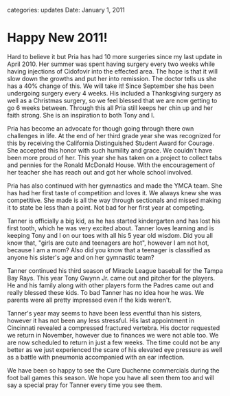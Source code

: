 categories: updates
Date: January 1, 2011

# Happy New 2011!

Hard to believe it but Pria has had 10 more surgeries since my last update in
April 2010. Her summer was spent having surgery every two weeks while having
injections of Cidofovir into the effected area. The hope is that it will slow
down the growths and put her into remission. The doctor tells us she has a 40%
change of this. We will take it! Since September she has been undergoing surgery
every 4 weeks. His included a Thanksgiving surgery as well as a Christmas
surgery, so we feel blessed that we are now getting to go 6 weeks
between. Through this all Pria still keeps her chin up and her faith strong. She
is an inspiration to both Tony and I.

Pria has become an advocate for though going through there own challenges in
life. At the end of her third grade year she was recognized for this by
receiving the California Distinguished Student Award for Courage. She accepted
this honor with such humility and grace. We couldn't have been more proud of
her. This year she has taken on a project to collect tabs and pennies for the
Ronald McDonald House. With the encouragement of her teacher she has reach out
and got her whole school involved.

Pria has also continued with her gymnastics and made the YMCA team. She has had
her first taste of competition and loves it. We always knew she was
competitive. She made is all the way through sectionals and missed making it to
state be less than a point. Not bad for her first year at competing.

Tanner is officially a big kid, as he has started kindergarten and has lost his
first tooth, which he was very excited about. Tanner loves learning and is
keeping Tony and I on our toes with all his 5 year old wisdom. Did you all know
that, "girls are cute and teenagers are hot", however I am not hot, because I am
a mom? Also did you know that a teenager is classified as anyone his sister's
age and on her gymnastic team?

Tanner continued his third season of Miracle League baseball for the Tampa Bay
Rays. This year Tony Gwynn Jr. came out and pitcher for the players. He and his
family along with other players form the Padres came out and really blessed
these kids. To bad Tanner has no idea how he was. We parents were all pretty
impressed even if the kids weren't.

Tanner's year may seems to have been less eventful than his sisters, however it
has not been any less stressful. His last appointment in Cincinnati revealed a
compressed fractured vertebra. His doctor requested we return in November,
however due to finances we were not able too. We are now scheduled to return in
just a few weeks. The time could not be any better as we just experienced the
scare of his elevated eye pressure as well as a battle with pneumonia
accompanied with an ear infection.

We have been so happy to see the Cure Duchenne commercials during the foot ball
games this season. We hope you have all seen them too and will say a special
pray for Tanner every time you see them.
